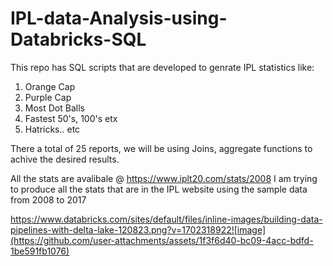 # IPL-data-Analysis-using-Databricks-SQL

This repo has SQL scripts that are developed to genrate IPL statistics like:
1) Orange Cap
2) Purple Cap
3) Most Dot Balls
4) Fastest 50's, 100's etx
5) Hatricks.. etc

There a total of 25 reports, we will be using Joins, aggregate functions to achive the desired results. 

All the stats are avalibale @ https://www.iplt20.com/stats/2008 I am trying to produce all the stats that are in the IPL website using the sample data from 2008 to 2017


https://www.databricks.com/sites/default/files/inline-images/building-data-pipelines-with-delta-lake-120823.png?v=1702318922![image](https://github.com/user-attachments/assets/1f3f6d40-bc09-4acc-bdfd-1be591fb1076)

